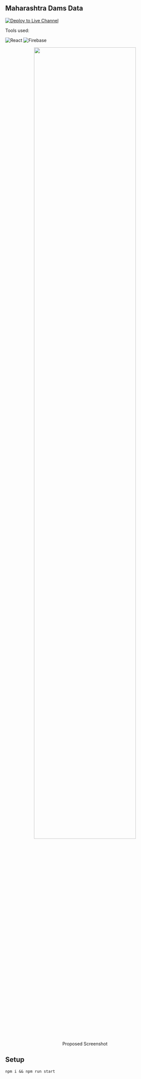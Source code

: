 >
## Maharashtra Dams Data

[![Deploy to Live Channel](https://github.com/amitp0/maharashtra-dams-react/actions/workflows/deploy-prod.yml/badge.svg)](https://github.com/amitp0/maharashtra-dams-react/actions/workflows/deploy-prod.yml)

Tools used:

![React](https://img.shields.io/badge/react-%2320232a.svg?style=for-the-badge&logo=react&logoColor=%2361DAFB) 
![Firebase](https://img.shields.io/badge/Firebase-039BE5?style=for-the-badge&logo=Firebase&logoColor=orange) 



<p align="center">
<img src="https://user-images.githubusercontent.com/83871869/177613070-ce40bf8a-b448-4af1-be58-46aa7f3d7c8f.png"/ width="80%">
  <p align="center">Proposed Screenshot</p>
</p>

## Setup

```
npm i && npm run start
```
